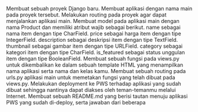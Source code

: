  Membuat sebuah proyek Django baru.
 Membuat aplikasi dengan nama main pada proyek tersebut.
 Melakukan routing pada proyek agar dapat menjalankan aplikasi main.
 Membuat model pada aplikasi main dengan nama Product dan memiliki atribut wajib sebagai berikut.
name sebagai nama item dengan tipe CharField.
price sebagai harga item dengan tipe IntegerField.
description sebagai deskripsi item dengan tipe TextField.
thumbnail sebagai gambar item dengan tipe URLField.
category sebagai kategori item dengan tipe CharField.
is_featured sebagai status unggulan item dengan tipe BooleanField.
 Membuat sebuah fungsi pada views.py untuk dikembalikan ke dalam sebuah template HTML yang menampilkan nama aplikasi serta nama dan kelas kamu.
 Membuat sebuah routing pada urls.py aplikasi main untuk memetakan fungsi yang telah dibuat pada views.py.
 Melakukan deployment ke PWS terhadap aplikasi yang sudah dibuat sehingga nantinya dapat diakses oleh teman-temanmu melalui Internet.
 Membuat sebuah README.md yang berisi tautan menuju aplikasi PWS yang sudah di-deploy, serta jawaban dari beberapa